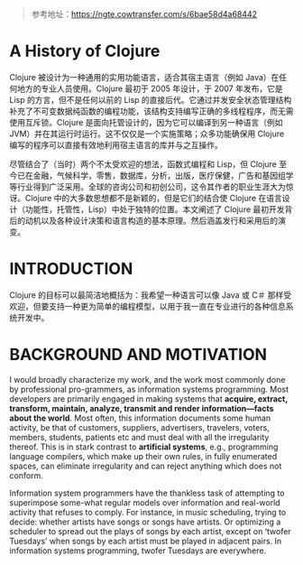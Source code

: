> 参考地址：https://ngte.cowtransfer.com/s/6bae58d4a68442

# A History of Clojure

Clojure 被设计为一种通用的实用功能语言，适合其宿主语言（例如 Java）在任何地方的专业人员使用。Clojure 最初于 2005 年设计，于 2007 年发布，它是 Lisp 的方言，但不是任何以前的 Lisp 的直接后代。它通过并发安全状态管理结构补充了不可变数据纯函数的编程功能，该结构支持编写正确的多线程程序，而无需使用互斥锁。Clojure 是面向托管设计的，因为它可以编译到另一种语言（例如 JVM）并在其运行时运行。这不仅仅是一个实施策略；众多功能确保用 Clojure 编写的程序可以直接有效地利用宿主语言的库并与之互操作。

尽管结合了（当时）两个不太受欢迎的想法，函数式编程和 Lisp，但 Clojure 至今已在金融，气候科学，零售，数据库，分析，出版，医疗保健，广告和基因组学等行业得到广泛采用。全球的咨询公司和初创公司，这令其作者的职业生涯大为惊讶。Clojure 中的大多数思想都不是新颖的，但是它们的结合使 Clojure 在语言设计（功能性，托管性，Lisp）中处于独特的位置。本文阐述了 Clojure 最初开发背后的动机以及各种设计决策和语言构造的基本原理。然后涵盖发行和采用后的演变。

# INTRODUCTION

Clojure 的目标可以最简洁地概括为：我希望一种语言可以像 Java 或 C＃ 那样受欢迎，但要支持一种更为简单的编程模型，以用于我一直在专业进行的各种信息系统开发中。

# BACKGROUND AND MOTIVATION

I would broadly characterize my work, and the work most commonly done by professional pro-grammers, as information systems programming. Most developers are primarily engaged in making systems that **acquire, extract, transform, maintain, analyze, transmit and render information—facts about the world**. Most often, this information documents some human activity, be that of customers, suppliers, advertisers, travelers, voters, members, students, patients etc and must deal with all the irregularity thereof. This is in stark contrast to **artificial systems**, e.g., programming language compilers, which make up their own rules, in fully enumerated spaces, can eliminate irregularity and can reject anything which does not conform.

Information system programmers have the thankless task of attempting to superimpose some-what regular models over information and real-world activity that refuses to comply. For instance, in music scheduling, trying to decide: whether artists have songs or songs have artists. Or optimizing a scheduler to spread out the plays of songs by each artist, except on ‘twofer Tuesdays’ when songs by each artist must be played in adjacent pairs. In information systems programming, twofer Tuesdays are everywhere.
